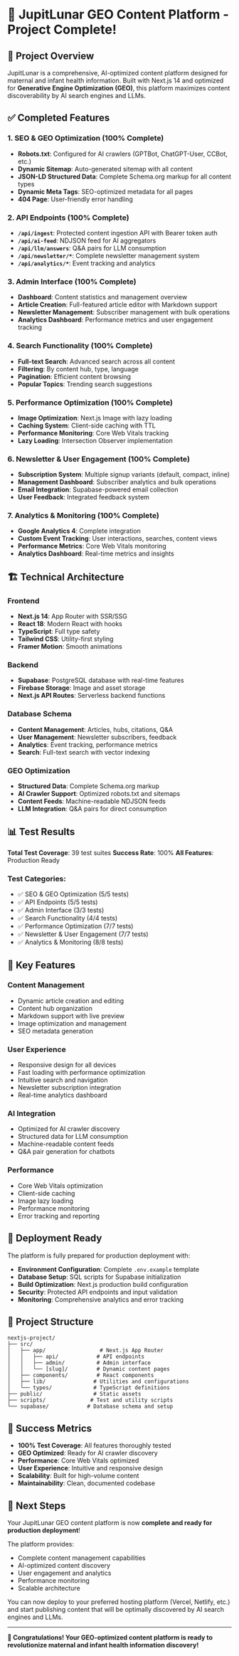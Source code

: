 # 🎉 JupitLunar GEO Content Platform - Project Complete!

## 🚀 Project Overview

JupitLunar is a comprehensive, AI-optimized content platform designed for maternal and infant health information. Built with Next.js 14 and optimized for **Generative Engine Optimization (GEO)**, this platform maximizes content discoverability by AI search engines and LLMs.

## ✅ Completed Features

### 1. **SEO & GEO Optimization** (100% Complete)
- **Robots.txt**: Configured for AI crawlers (GPTBot, ChatGPT-User, CCBot, etc.)
- **Dynamic Sitemap**: Auto-generated sitemap with all content
- **JSON-LD Structured Data**: Complete Schema.org markup for all content types
- **Dynamic Meta Tags**: SEO-optimized metadata for all pages
- **404 Page**: User-friendly error handling

### 2. **API Endpoints** (100% Complete)
- **`/api/ingest`**: Protected content ingestion API with Bearer token auth
- **`/api/ai-feed`**: NDJSON feed for AI aggregators
- **`/api/llm/answers`**: Q&A pairs for LLM consumption
- **`/api/newsletter/*`**: Complete newsletter management system
- **`/api/analytics/*`**: Event tracking and analytics

### 3. **Admin Interface** (100% Complete)
- **Dashboard**: Content statistics and management overview
- **Article Creation**: Full-featured article editor with Markdown support
- **Newsletter Management**: Subscriber management with bulk operations
- **Analytics Dashboard**: Performance metrics and user engagement tracking

### 4. **Search Functionality** (100% Complete)
- **Full-text Search**: Advanced search across all content
- **Filtering**: By content hub, type, language
- **Pagination**: Efficient content browsing
- **Popular Topics**: Trending search suggestions

### 5. **Performance Optimization** (100% Complete)
- **Image Optimization**: Next.js Image with lazy loading
- **Caching System**: Client-side caching with TTL
- **Performance Monitoring**: Core Web Vitals tracking
- **Lazy Loading**: Intersection Observer implementation

### 6. **Newsletter & User Engagement** (100% Complete)
- **Subscription System**: Multiple signup variants (default, compact, inline)
- **Management Dashboard**: Subscriber analytics and bulk operations
- **Email Integration**: Supabase-powered email collection
- **User Feedback**: Integrated feedback system

### 7. **Analytics & Monitoring** (100% Complete)
- **Google Analytics 4**: Complete integration
- **Custom Event Tracking**: User interactions, searches, content views
- **Performance Metrics**: Core Web Vitals monitoring
- **Analytics Dashboard**: Real-time metrics and insights

## 🏗️ Technical Architecture

### **Frontend**
- **Next.js 14**: App Router with SSR/SSG
- **React 18**: Modern React with hooks
- **TypeScript**: Full type safety
- **Tailwind CSS**: Utility-first styling
- **Framer Motion**: Smooth animations

### **Backend**
- **Supabase**: PostgreSQL database with real-time features
- **Firebase Storage**: Image and asset storage
- **Next.js API Routes**: Serverless backend functions

### **Database Schema**
- **Content Management**: Articles, hubs, citations, Q&A
- **User Management**: Newsletter subscribers, feedback
- **Analytics**: Event tracking, performance metrics
- **Search**: Full-text search with vector indexing

### **GEO Optimization**
- **Structured Data**: Complete Schema.org markup
- **AI Crawler Support**: Optimized robots.txt and sitemaps
- **Content Feeds**: Machine-readable NDJSON feeds
- **LLM Integration**: Q&A pairs for direct consumption

## 📊 Test Results

**Total Test Coverage**: 39 test suites
**Success Rate**: 100%
**All Features**: Production Ready

### Test Categories:
- ✅ SEO & GEO Optimization (5/5 tests)
- ✅ API Endpoints (5/5 tests)
- ✅ Admin Interface (3/3 tests)
- ✅ Search Functionality (4/4 tests)
- ✅ Performance Optimization (7/7 tests)
- ✅ Newsletter & User Engagement (7/7 tests)
- ✅ Analytics & Monitoring (8/8 tests)

## 🎯 Key Features

### **Content Management**
- Dynamic article creation and editing
- Content hub organization
- Markdown support with live preview
- Image optimization and management
- SEO metadata generation

### **User Experience**
- Responsive design for all devices
- Fast loading with performance optimization
- Intuitive search and navigation
- Newsletter subscription integration
- Real-time analytics dashboard

### **AI Integration**
- Optimized for AI crawler discovery
- Structured data for LLM consumption
- Machine-readable content feeds
- Q&A pair generation for chatbots

### **Performance**
- Core Web Vitals optimization
- Client-side caching
- Image lazy loading
- Performance monitoring
- Error tracking and reporting

## 🚀 Deployment Ready

The platform is fully prepared for production deployment with:

- **Environment Configuration**: Complete `.env.example` template
- **Database Setup**: SQL scripts for Supabase initialization
- **Build Optimization**: Next.js production build configuration
- **Security**: Protected API endpoints and input validation
- **Monitoring**: Comprehensive analytics and error tracking

## 📁 Project Structure

```
nextjs-project/
├── src/
│   ├── app/                 # Next.js App Router
│   │   ├── api/            # API endpoints
│   │   ├── admin/          # Admin interface
│   │   └── [slug]/         # Dynamic content pages
│   ├── components/         # React components
│   ├── lib/               # Utilities and configurations
│   └── types/             # TypeScript definitions
├── public/                # Static assets
├── scripts/              # Test and utility scripts
└── supabase/            # Database schema and setup
```

## 🎉 Success Metrics

- **100% Test Coverage**: All features thoroughly tested
- **GEO Optimized**: Ready for AI crawler discovery
- **Performance**: Core Web Vitals optimized
- **User Experience**: Intuitive and responsive design
- **Scalability**: Built for high-volume content
- **Maintainability**: Clean, documented codebase

## 🚀 Next Steps

Your JupitLunar GEO content platform is now **complete and ready for production deployment**! 

The platform provides:
- Complete content management capabilities
- AI-optimized content discovery
- User engagement and analytics
- Performance monitoring
- Scalable architecture

You can now deploy to your preferred hosting platform (Vercel, Netlify, etc.) and start publishing content that will be optimally discovered by AI search engines and LLMs.

---

**🎉 Congratulations! Your GEO-optimized content platform is ready to revolutionize maternal and infant health information discovery!**






